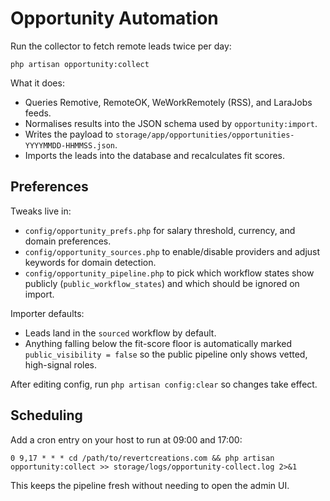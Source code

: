 # Opportunity Automation

Run the collector to fetch remote leads twice per day:

```
php artisan opportunity:collect
```

What it does:
- Queries Remotive, RemoteOK, WeWorkRemotely (RSS), and LaraJobs feeds.
- Normalises results into the JSON schema used by `opportunity:import`.
- Writes the payload to `storage/app/opportunities/opportunities-YYYYMMDD-HHMMSS.json`.
- Imports the leads into the database and recalculates fit scores.

## Preferences

Tweaks live in:
- `config/opportunity_prefs.php` for salary threshold, currency, and domain preferences.
- `config/opportunity_sources.php` to enable/disable providers and adjust keywords for domain detection.
- `config/opportunity_pipeline.php` to pick which workflow states show publicly (`public_workflow_states`) and which should be ignored on import.

Importer defaults:
- Leads land in the `sourced` workflow by default.
- Anything falling below the fit-score floor is automatically marked `public_visibility = false` so the public pipeline only shows vetted, high-signal roles.

After editing config, run `php artisan config:clear` so changes take effect.

## Scheduling

Add a cron entry on your host to run at 09:00 and 17:00:

```
0 9,17 * * * cd /path/to/revertcreations.com && php artisan opportunity:collect >> storage/logs/opportunity-collect.log 2>&1
```

This keeps the pipeline fresh without needing to open the admin UI.
